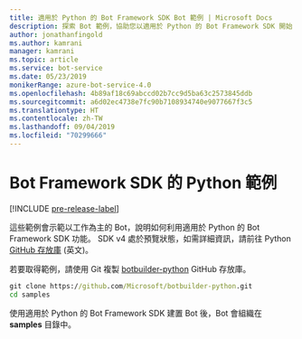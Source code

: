 ```yaml
---
title: 適用於 Python 的 Bot Framework SDK Bot 範例 | Microsoft Docs
description: 探索 Bot 範例，協助您以適用於 Python 的 Bot Framework SDK 開始 Bot 開發。
author: jonathanfingold
ms.author: kamrani
manager: kamrani
ms.topic: article
ms.service: bot-service
ms.date: 05/23/2019
monikerRange: azure-bot-service-4.0
ms.openlocfilehash: 4b89af18c69abccd02b7cc9d5ba63c2573845ddb
ms.sourcegitcommit: a6d02ec4738e7fc90b7108934740e9077667f3c5
ms.translationtype: HT
ms.contentlocale: zh-TW
ms.lasthandoff: 09/04/2019
ms.locfileid: "70299666"
---
```

# <a name="python-samples-for-bot-framework-sdk"></a>Bot Framework SDK 的 Python 範例
[!INCLUDE [pre-release-label](../includes/pre-release-label.md)]

這些範例會示範以工作為主的 Bot，說明如何利用適用於 Python 的 Bot Framework SDK 功能。 SDK v4 處於預覽狀態，如需詳細資訊，請前往 Python [GitHub 存放庫](https://github.com/Microsoft/botbuilder-python) \(英文\)。 

若要取得範例，請使用 Git 複製 [botbuilder-python](https://github.com/Microsoft/botbuilder-python) GitHub 存放庫。

```cmd
git clone https://github.com/Microsoft/botbuilder-python.git
cd samples
```
使用適用於 Python 的 Bot Framework SDK 建置 Bot 後，Bot 會組織在 **samples** 目錄中。
